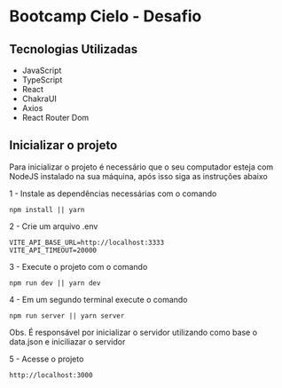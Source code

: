 # Bootcamp Cielo - Desafio

## Tecnologias Utilizadas
- JavaScript
- TypeScript
- React
- ChakraUI
- Axios
- React Router Dom

## Inicializar o projeto
Para inicializar o projeto é necessário que o seu computador esteja com NodeJS instalado na sua máquina, após isso siga as instruções abaixo

1 - Instale as dependências necessárias com o comando
```
npm install || yarn 
```
2 - Crie um arquivo .env
```
VITE_API_BASE_URL=http://localhost:3333
VITE_API_TIMEOUT=20000
```
3 - Execute o projeto com o comando
```
npm run dev || yarn dev
```
4 - Em um segundo terminal execute o comando
```
npm run server || yarn server
```
Obs. É responsável por inicializar o servidor utilizando como base o data.json e iniciliazar o servidor

5 - Acesse o projeto
```
http://localhost:3000
```

